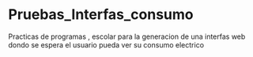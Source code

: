 # Pruebas_Interfas_consumo
Practicas de programas , escolar para la generacion de una interfas web dondo se espera el usuario pueda ver su consumo electrico
